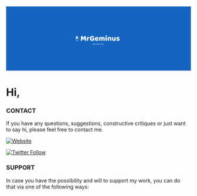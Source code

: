 ![MrGeminus Banner](https://github.com/MrGeminus/MrGeminus/blob/main/MrGeminusBanner.svg)
# Hi,



### CONTACT

If you have any questions, suggestions, constructive critiques or just want to say hi, please feel free to contact me.

[![Website](https://img.shields.io/website?label=mrgeminus.com&style=for-the-badge&url=https%3A%2F%2Fcodestackr.com)](https://mrgeminus.com)

[![Twitter Follow](https://img.shields.io/twitter/follow/MrGeminus?color=1DA1F2&logo=twitter&style=for-the-badge)](https://twitter.com/intent/follow?original_referer=https%3A%2F%2Fgithub.com%2FMrGeminus&screen_name=MrGeminus)


### SUPPORT

In case you have the possibility and will to support my work, you can do that via one of the following ways:





[website]: https://mrgeminus.com
[twitter]: https://twitter.com/MrGeminus
